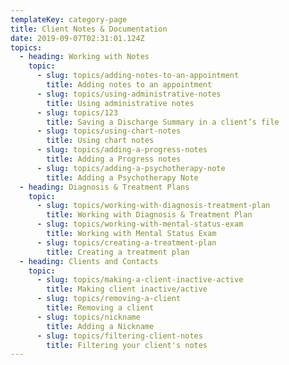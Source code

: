 ```yaml
---
templateKey: category-page
title: Client Notes & Documentation
date: 2019-09-07T02:31:01.124Z
topics:
  - heading: Working with Notes
    topic:
      - slug: topics/adding-notes-to-an-appointment
        title: Adding notes to an appointment
      - slug: topics/using-administrative-notes
        title: Using administrative notes
      - slug: topics/123
        title: Saving a Discharge Summary in a client’s file
      - slug: topics/using-chart-notes
        title: Using chart notes
      - slug: topics/adding-a-progress-notes
        title: Adding a Progress notes
      - slug: topics/adding-a-psychotherapy-note
        title: Adding a Psychotherapy Note
  - heading: Diagnosis & Treatment Plans
    topic:
      - slug: topics/working-with-diagnosis-treatment-plan
        title: Working with Diagnosis & Treatment Plan
      - slug: topics/working-with-mental-status-exam
        title: Working with Mental Status Exam
      - slug: topics/creating-a-treatment-plan
        title: Creating a treatment plan
  - heading: Clients and Contacts
    topic:
      - slug: topics/making-a-client-inactive-active
        title: Making client inactive/active
      - slug: topics/removing-a-client
        title: Removing a client
      - slug: topics/nickname
        title: Adding a Nickname
      - slug: topics/filtering-client-notes
        title: Filtering your client's notes
---
```


